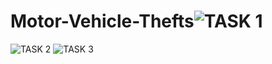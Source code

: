 # Motor-Vehicle-Thefts![TASK 1 ](https://github.com/user-attachments/assets/f7ae6ae5-4832-4d16-aea3-9b588f1e5fe6)
![TASK 2](https://github.com/user-attachments/assets/df39f7fe-6769-4d59-bf9e-346f77620076)
![TASK 3](https://github.com/user-attachments/assets/d274b08d-8621-4174-a3c4-25bcf087c20d)
